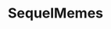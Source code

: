 ---
title: SequelMemes
crosslinks:
- PrequelMemes
- anthologymemes
- OTMemes
- equelMemes
- livven
- EmpireDidNothingWrong
- starwarsmemes
- BattlefrontMemes
- midquelmemes
- SequelsMemes
- ComedyCemetery
- TR8R
- QuelMemes
- MemeEconomy
- LV426
- OutOfTheLoop
- LegendsMemes
- dankmemes
- HolidaySpecialMemes
- jesuschristreddit
---
